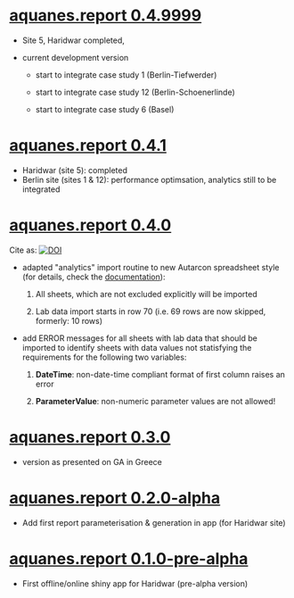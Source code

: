 # [aquanes.report 0.4.9999](https://github.com/KWB-R/aquanes.report)

* Site 5, Haridwar completed, 

* current development version 

    + start to integrate case study 1 (Berlin-Tiefwerder)
    
    + start to integrate case study 12 (Berlin-Schoenerlinde)
	
	+ start to integrate case study 6 (Basel) 

# [aquanes.report 0.4.1](https://github.com/KWB-R/aquanes.report/releases/tag/v.0.4.1)

- Haridwar (site 5): completed
- Berlin site (sites 1 & 12): performance optimsation, analytics still to be integrated 

# [aquanes.report 0.4.0](https://github.com/KWB-R/aquanes.report/releases/tag/v.0.4.0)

Cite as: [![DOI](https://zenodo.org/badge/83431353.svg)](https://zenodo.org/badge/latestdoi/83431353)


* adapted "analytics" import routine to new Autarcon spreadsheet style (for details, 
  check the [documentation](https://kwb-r.github.io/aquanes.report/reference/import_data_haridwar.html)):


    1. All sheets, which are not excluded explicitly will be imported
  
    2. Lab data import starts in row 70 (i.e. 69 rows are now skipped, formerly: 10 rows) 
  

* add ERROR messages for all sheets with lab data that should be imported to 
  identify sheets with data values not statisfying the requirements for the 
  following two variables:
  
  
    1. **DateTime**: non-date-time compliant format of first column raises an error 
  
    2. **ParameterValue**: non-numeric parameter values are not allowed!
	

# [aquanes.report 0.3.0](https://github.com/KWB-R/aquanes.report/releases/tag/v.0.3.0)

* version as presented on GA in Greece

# [aquanes.report 0.2.0-alpha](https://github.com/KWB-R/aquanes.report/releases/tag/v.0.2.0-alpha)

* Add first report parameterisation & generation in app (for Haridwar site)

# [aquanes.report 0.1.0-pre-alpha](https://github.com/KWB-R/aquanes.report/releases/tag/v.0.1.0-pre-alpha)

* First offline/online shiny app for Haridwar (pre-alpha version)
